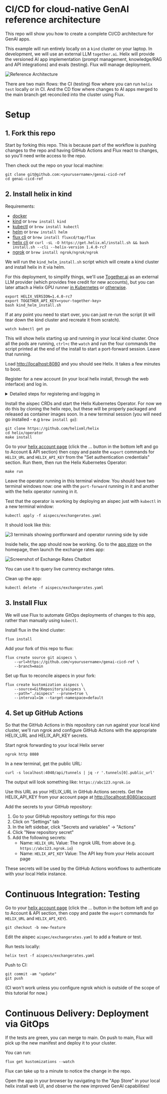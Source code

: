 # CI/CD for cloud-native GenAI reference architecture

This repo will show you how to create a complete CI/CD architecture for GenAI apps.

This example will run entirely locally on a `kind` cluster on your laptop.
In development, we will use an external LLM `together.ai`.
Helix will provide the versioned AI app implementation (prompt management, knowledge/RAG and API integrations) and evals (testing). Flux will manage deployment.

![Reference Architecture](images/ref.png)

There are two main flows: the CI (testing) flow where you can run `helix test` locally or in CI. And the CD flow where changes to AI apps merged to the main branch get reconciled into the cluster using Flux.

# Setup

## 1. Fork this repo

Start by forking this repo. This is because part of the workflow is pushing changes to the repo and having GitHub Actions and Flux react to changes, so you'll need write access to the repo.

Then check out the repo on your local machine:

```
git clone git@github.com:<yourusername>/genai-cicd-ref
cd genai-cicd-ref
```

## 2. Install helix in kind

Requirements:
* [docker](https://www.docker.com/)
* [kind](https://kind.sigs.k8s.io/docs/user/quick-start/#installation) or `brew install kind`
* [kubectl](https://kubernetes.io/docs/tasks/tools/) or `brew install kubectl`
* [helm](https://helm.sh/docs/intro/install/) or `brew install helm`
* [flux cli](https://fluxcd.io/flux/installation/) or `brew install fluxcd/tap/flux`
* [helix cli](https://docs.helix.ml/helix/private-deployment/controlplane/#just-install-the-cli) or `curl -sL -O https://get.helix.ml/install.sh && bash install.sh --cli --helix-version 1.4.0-rc7`
* [ngrok](https://ngrok.com/docs/getting-started/) or `brew install ngrok/ngrok/ngrok`

We will run the `kind_helm_install.sh` script which will create a kind cluster and install helix in it via helm.

For this deployment, to simplify things, we'll use [Together.ai](https://together.ai) as an external LLM provider (which provides free credit for new accounts), but you can later attach a Helix GPU runner [in Kubernetes](https://docs.helix.ml/helix/private-deployment/manual-install/kubernetes/#deploying-a-runner) or [otherwise](https://docs.helix.ml/helix/private-deployment/manual-install/).

```
export HELIX_VERSION=1.4.0-rc7
export TOGETHER_API_KEY=<your-together-key>
bash kind_helm_install.sh
```
If at any point you need to start over, you can just re-run the script (it will tear down the kind cluster and recreate it from scratch).

```
watch kubectl get po
```

This will show helix starting up and running in your local kind cluster.
Once all the pods are running, `ctrl+c` the `watch` and run the four commands the script printed at the end of the install to start a port-forward session. Leave that running.

Load [http://localhost:8080](http://localhost:8080) and you should see Helix. It takes a few minutes to boot.

Register for a new account (in your local helix install, through the web interface) and log in.

<details>
<summary>Detailed steps for registering and logging in</summary>

1. In a web browser go to: http://localhost:8080/
![helix_login_page_screenshot](images/helix_login_page_screenshot.png)
2. Register local user
   1. Bottom left pane - click on "Login/Register"

      ![helix_login_register_link_screenshot](images/helix_login_register_link_screenshot.png)

   2. Click on "Register" to begin the user registeration process

      ![user_registeration_link_screenshot](images/user_registeration_link_screenshot.png)

   3. Complete user registration

      ![complete_user_registeration_screenshot](images/complete_user_registeration_screenshot.png)

2. To access the app, log in to the local HelixML UI with your registered user credentials. Test out creating a chat session

   ![try_out_helix_ui_screenshot](images/try_out_helix_ui_screenshot.png)
</details>

Install the aispec CRDs and start the Helix Kubernetes Operator. For now we do this by cloning the helix repo, but these will be properly packaged and released as container images soon. In a new terminal session (you will need go installed - e.g `brew install go`):

```
git clone https://github.com/helixml/helix
cd helix/operator
make install
```

Go to your [helix account page](http://localhost:8080/account) (click the ... button in the bottom left and go to Account & API section) then copy and paste the `export` commands for `HELIX_URL` and `HELIX_API_KEY` from the "Set authentication credentials" section. Run them, then run the Helix Kubernetes Operator:

```
make run
```

Leave the operator running in this terminal window. You should have two terminal windows now: one with the `port-forward` running in it and another with the helix operator running in it.

Test that the operator is working by deploying an aispec just with `kubectl` in a new terminal window:
```
kubectl apply -f aispecs/exchangerates.yaml
```

It should look like this:

![3 terminals showing portforward and operator running side by side](images/3-terminals.png)

Inside helix, the app should now be working. Go to the [app store](http://localhost:8080/appstore) on the homepage, then launch the exchange rates app:

![Screenshot of Exchange Rates Chatbot](images/exchangerates.png)

You can use it to query live currency exchange rates.

Clean up the app:
```
kubectl delete -f aispecs/exchangerates.yaml
```

## 3. Install Flux

We will use Flux to automate GitOps deployments of changes to this app, rather than manually using `kubectl`.

Install flux in the kind cluster:
```
flux install
```

Add your fork of this repo to flux:

```
flux create source git aispecs \
    --url=https://github.com/<yourusername>/genai-cicd-ref \
    --branch=main
```

Set up flux to reconcile aispecs in your fork:
```
flux create kustomization aispecs \
    --source=GitRepository/aispecs \
    --path="./aispecs" --prune=true \
    --interval=1m --target-namespace=default
```

## 4. Set up GitHub Actions

So that the GitHub Actions in this repository can run against your local kind cluster, we'll run ngrok and configure GitHub Actions with the appropriate HELIX_URL and HELIX_API_KEY secrets.

Start ngrok forwarding to your local Helix server
```
ngrok http 8080
```

In a new terminal, get the public URL:
```
curl -s localhost:4040/api/tunnels | jq -r '.tunnels[0].public_url'
```

The output will look something like: `https://abc123.ngrok.io`

Use this URL as your HELIX_URL in GitHub Actions secrets. Get the HELIX_API_KEY from your account page at [http://localhost:8080/account](http://localhost:8080/account)

Add the secrets to your GitHub repository:

1. Go to your GitHub repository settings for this repo
2. Click on "Settings" tab
3. In the left sidebar, click "Secrets and variables" -> "Actions"
4. Click "New repository secret"
5. Add the following secrets:
   - Name: `HELIX_URL`
     Value: The ngrok URL from above (e.g. `https://abc123.ngrok.io`)
   - Name: `HELIX_API_KEY` 
     Value: The API key from your Helix account page

These secrets will be used by the GitHub Actions workflows to authenticate with your local Helix instance.


# Continuous Integration: Testing

Go to your [helix account page](http://localhost:8080/account) (click the ... button in the bottom left and go to Account & API section, then copy and paste the `export` commands for `HELIX_URL` and `HELIX_API_KEY`).

```
git checkout -b new-feature
```

Edit the aispec `aispec/exchangerates.yaml` to add a feature or test.

Run tests locally:
```
helix test -f aispecs/exchangerates.yaml
```

Push to CI:
```
git commit -am "update"
git push
```

(CI won't work unless you configure ngrok which is outside of the scope of this tutorial for now.)

# Continuous Delivery: Deployment via GitOps

If the tests are green, you can merge to main.
On push to main, Flux will pick up the new manifest and deploy it to your cluster.

You can run:
```
flux get kustomizations --watch
```
Flux can take up to a minute to notice the change in the repo.

Open the app in your browser by navigating to the "App Store" in your local helix install web UI, and observe the new improved GenAI capabilities!
